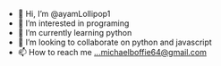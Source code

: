- 👋 Hi, I’m @ayamLollipop1
- 👀 I’m interested in programing
- 🌱 I’m currently learning python
- 💞️ I’m looking to collaborate on python and javascript
- 📫 How to reach me ...michaelboffie64@gmail.com

<!---
ayamLollipop1/ayamLollipop1 is a ✨ special ✨ repository because its `README.md` (this file) appears on your GitHub profile.
You can click the Preview link to take a look at your changes.
--->

